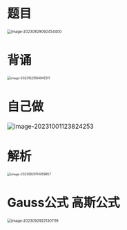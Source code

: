 # 题目

<img src="https://cvp.oss-cn-shanghai.aliyuncs.com/picgo/202308290924478.png" alt="image-20230829092454400" style="zoom:60%;" />



# 背诵

<img src="https://cvp.oss-cn-shanghai.aliyuncs.com/picgo/202310251648621.png" alt="image-20231025164845311" style="zoom:50%;" />



# 自己做

![image-20231001123824253](https://cvp.oss-cn-shanghai.aliyuncs.com/picgo/202310011238449.png)



# 解析

<img src="https://cvp.oss-cn-shanghai.aliyuncs.com/picgo/202308291149044.png" alt="image-20230829114859857" style="zoom:50%;" />



# Gauss公式 高斯公式

<img src="https://cvp.oss-cn-shanghai.aliyuncs.com/picgo/202309292213200.png" alt="image-20230929221301119" style="zoom:60%;" />
